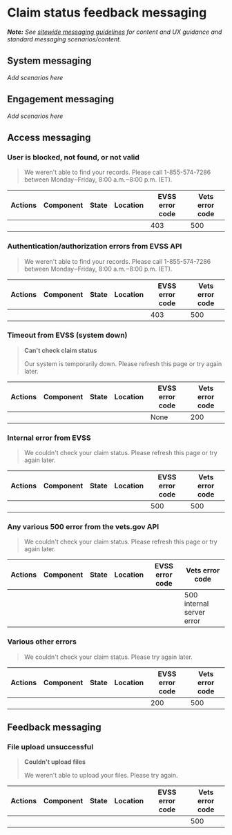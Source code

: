 # Claim status feedback messaging

_**Note:** See [sitewide messaging guidelines](https://github.com/department-of-veterans-affairs/va.gov-team/tree/master/platform/design/design-system/guidelines/error-handling) for content and UX guidance and standard messaging scenarios/content._

## System messaging

_Add scenarios here_

## Engagement messaging

_Add scenarios here_

## Access messaging

### User is blocked, not found, or not valid

> We weren't able to find your records. Please call 1-855-574-7286 between Monday‒Friday, 8:00 a.m.‒8:00 p.m. (ET).

| Actions | Component | State | Location | EVSS error code | Vets error code |
| ------- | --------- | ----- | -------- | --------------- | --------------- |
|         |           |       |          | 403             | 500             |

### Authentication/authorization errors from EVSS API

> We weren't able to find your records. Please call 1-855-574-7286 between Monday‒Friday, 8:00 a.m.‒8:00 p.m. (ET).

| Actions | Component | State | Location | EVSS error code | Vets error code |
| ------- | --------- | ----- | -------- | --------------- | --------------- |
|         |           |       |          | 403             | 500             |

### Timeout from EVSS (system down)

> **Can't check claim status**
>
> Our system is temporarily down. Please refresh this page or try again later.

| Actions | Component | State | Location | EVSS error code | Vets error code |
| ------- | --------- | ----- | -------- | --------------- | --------------- |
|         |           |       |          | None            | 200             |

### Internal error from EVSS

> We couldn't check your claim status. Please refresh this page or try again later.

| Actions | Component | State | Location | EVSS error code | Vets error code |
| ------- | --------- | ----- | -------- | --------------- | --------------- |
|         |           |       |          | 500             | 500             |

### Any various 500 error from the vets.gov API

> We couldn't check your claim status. Please refresh this page or try again later.

| Actions | Component | State | Location | EVSS error code | Vets error code           |
| ------- | --------- | ----- | -------- | --------------- | ------------------------- |
|         |           |       |          |                 | 500 internal server error |

### Various other errors

> We couldn't check your claim status. Please try again later.

| Actions | Component | State | Location | EVSS error code | Vets error code |
| ------- | --------- | ----- | -------- | --------------- | --------------- |
|         |           |       |          | 200             | 500             |

## Feedback messaging

### File upload unsuccessful

> **Couldn't upload files**
>
> We weren't able to upload your files. Please try again.

| Actions | Component | State | Location | EVSS error code | Vets error code |
| ------- | --------- | ----- | -------- | --------------- | --------------- |
|         |           |       |          |                 | 500             |
